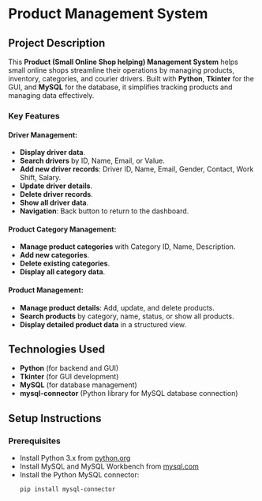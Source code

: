 # Product Management System

## Project Description

This **Product (Small Online Shop helping) Management System** helps small online shops streamline their operations by managing products, inventory, categories, and courier drivers. Built with **Python**, **Tkinter** for the GUI, and **MySQL** for the database, it simplifies tracking products and managing data effectively.

### Key Features

#### Driver Management:
- **Display driver data**.
- **Search drivers** by ID, Name, Email, or Value.
- **Add new driver records**: Driver ID, Name, Email, Gender, Contact, Work Shift, Salary.
- **Update driver details**.
- **Delete driver records**.
- **Show all driver data**.
- **Navigation**: Back button to return to the dashboard.

#### Product Category Management:
- **Manage product categories** with Category ID, Name, Description.
- **Add new categories**.
- **Delete existing categories**.
- **Display all category data**.

#### Product Management:
- **Manage product details**: Add, update, and delete products.
- **Search products** by category, name, status, or show all products.
- **Display detailed product data** in a structured view.

## Technologies Used
- **Python** (for backend and GUI)
- **Tkinter** (for GUI development)
- **MySQL** (for database management)
- **mysql-connector** (Python library for MySQL database connection)

## Setup Instructions

### Prerequisites
- Install Python 3.x from [python.org](https://www.python.org/)
- Install MySQL and MySQL Workbench from [mysql.com](https://www.mysql.com/)
- Install the Python MySQL connector:
  ```bash
  pip install mysql-connector
